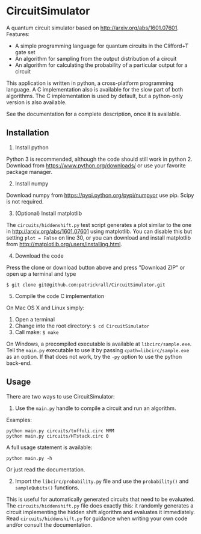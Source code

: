 # CircuitSimulator

A quantum circuit simulator based on http://arxiv.org/abs/1601.07601. Features:

- A simple programming language for quantum circuits in the Clifford+T gate set
- An algorithm for sampling from the output distribution of a circuit
- An algorithm for calculating the probability of a particular output for a circuit

This application is written in python, a cross-platform programming language.
A C implementation also is available for the slow part of both algorithms.
The C implementation is used by default, but a python-only version is also available.

See the documentation for a complete description, once it is available.

## Installation

1. Install python

  Python 3 is recommended, although the code should still work in python 2.
  Download from https://www.python.org/downloads/ or use your favorite package manager.

2. Install numpy

  Download numpy from https://pypi.python.org/pypi/numpyor use pip. Scipy is not required.

3. (Optional) Install matplotlib

  The `circuits/hiddenshift.py` test script generates a plot similar to the one in http://arxiv.org/abs/1601.07601 using matplotlib. You can disable this but setting `plot = False` on line 30, or you can download and install matplotlib from http://matplotlib.org/users/installing.html.

4. Download the code

  Press the clone or download button above and press "Download ZIP" or open up a terminal and type
  ```
  $ git clone git@github.com:patrickrall/CircuitSimulator.git
  ```

5. Compile the code C implementation

  On Mac OS X and Linux simply:
  1. Open a terminal
  2. Change into the root directory: `$ cd CircuitSimulator`
  3. Call make: `$ make`

  On Windows, a precompiled executable is available at `libcirc/sample.exe`. Tell the `main.py` executable to use it by passing `cpath=libcirc/sample.exe` as an option. If that does not work, try the `-py` option to use the python back-end.

## Usage

There are two ways to use CircuitSimulator:

1. Use the `main.py` handle to compile a circuit and run an algorithm.

  Examples:
  ```
  python main.py circuits/toffoli.circ MMM
  python main.py circuits/HTstack.circ 0
  ```
  A full usage statement is available:
  ```
  python main.py -h
  ```
  Or just read the documentation.

2. Import the `libcirc/probability.py` file and use the `probability()` and `sampleQubits()` functions.

  This is useful for automatically generated circuits that need to be evaluated. The `circuits/hiddenshift.py` file does exactly this: it randomly generates a circuit implementing the hidden shift algorithm and evaluates it immediately.
  Read `circuits/hiddenshift.py` for guidance when writing your own code and/or consult the documentation.
